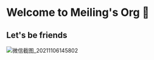# Welcome to Meiling's Org 👋
## Let's be friends
![微信截图_20211106145802](https://user-images.githubusercontent.com/68548088/170819448-985ee458-0005-4981-b495-b2cd3f6cc978.png)


<!--

**Here are some ideas to get you started:**

🙋‍♀️ A short introduction - what is your organization all about?
🌈 Contribution guidelines - how can the community get involved?
👩‍💻 Useful resources - where can the community find your docs? Is there anything else the community should know?
🍿 Fun facts - what does your team eat for breakfast?
🧙 Remember, you can do mighty things with the power of [Markdown](https://docs.github.com/github/writing-on-github/getting-started-with-writing-and-formatting-on-github/basic-writing-and-formatting-syntax)
-->
